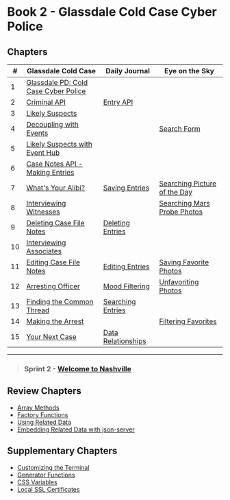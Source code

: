 # Book 2 - Glassdale Cold Case Cyber Police

## Chapters

| #  | Glassdale Cold Case | Daily Journal | Eye on the Sky |
|--|--|--|--|
| 1 | [Glassdale PD: Cold Case Cyber Police](./chapters/GLASSDALE_PD_INTRO.md) |  |  |
| 2 | [Criminal API](./chapters/GLASSDALE_CRIMINAL_API.md) | [Entry API](./chapters/DAILY_JOURNAL_FETCHING.md) |  |
| 3 | [Likely Suspects](./chapters/GLASSDALE_CRIMINAL_HISTORY.md) |  |  |
| 4 | [Decoupling with Events](./chapters/GLASSDALE_DECOUPLING.md) |  | [Search Form](./chapters/EOTS_FORM.md) |
| 5 | [Likely Suspects with Event Hub](./chapters/GLASSDALE_EVENT_HUB.md) |  |  |
| 6 | [Case Notes API - Making Entries](./chapters/GLASSDALE_NOTES_API.md) |  |  |
| 7 | [What's Your Alibi?](./chapters/GLASSDALE_ALIBI.md) | [Saving Entries](./chapters/DAILY_JOURNAL_SAVING_ENTRIES.md) | [Searching Picture of the Day](./chapters/EOTS_FIRST_FETCH.md) |
| 8 | [Interviewing Witnesses](./chapters/GLASSDALE_WITNESSES.md) |  | [Searching Mars Probe Photos](./chapters/EOTS_MARS_PROBE.md) |
| 9 | [Deleting Case File Notes](./chapters/GLASSDALE_DELETE_NOTES.md) | [Deleting Entries](./chapters/DAILY_JOURNAL_DELETING_ENTRIES.md) |  |
| 10 | [Interviewing Associates](./chapters/GLASSDALE_ASSOCIATES.md) |  |  |
| 11 | [Editing Case File Notes](./chapters/GLASSDALE_EDIT_NOTES.md) | [Editing Entries](./chapters/DAILY_JOURNAL_EDITING_ENTRIES.md) | [Saving Favorite Photos](./chapters/EOTS_FAVORITES.md) |
| 12 | [Arresting Officer](./chapters/GLASSDALE_ARRESTING_OFFICERS.md) | [Mood Filtering](./chapters/DAILY_JOURNAL_FILTERING_MOOD.md) | [Unfavoriting Photos](./chapters/EOTS_FAVORITE_REMOVE.md) |
| 13 | [Finding the Common Thread](./chapters/GLASSDALE_MULTIPLE_PARAMS.md) | [Searching Entries](./chapters/DAILY_JOURNAL_SEARCHING.md) |  |
| 14 | [Making the Arrest](./chapters/GLASSDALE_SUMMARY_VIEW.md) |  | [Filtering Favorites](./chapters/EOTS_FILTER_FAVORITES.md) |
| 15 | [Your Next Case](./chapters/GLASSDALE_MANY_TO_MANY.md) | [Data Relationships](./chapters/DAILY_JOURNAL_MOOD_TABLE.md) |  |


---

> ### __Sprint 2__ - [Welcome to Nashville](https://github.com/nashville-software-school/welcome-to-nashville)

## Review Chapters

* [Array Methods](./chapters/JS_ARRAY_METHODS.md)
* [Factory Functions](./chapters/JS_FACTORY_FUNCTION.md)
* [Using Related Data](./chapters/JS_JOINING_DATA.md)
* [Embedding Related Data with json-server](./chapters/JS_JSON_SERVER_RELATIONSHIPS.md)

## Supplementary Chapters

* [Customizing the Terminal](./chapters/CLI_PERSONALIZATION.md)
* [Generator Functions](./chapters/JS_GENERATOR_FUNCTION.md)
* [CSS Variables](./chapters/CSS_VARIABLES.md)
* [Local SSL Certificates](./chapters/LOCAL_CERTS.md)

